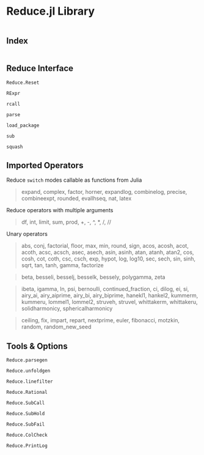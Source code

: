 # Reduce.jl Library

```@contents
```

## Index

```@index
```

## Reduce Interface

```@docs
Reduce.Reset
```

```@docs
RExpr
```

```@docs
rcall
```

```@docs
parse
```

```@docs
load_package
```

```@docs
sub
```

```@docs
squash
```

## Imported Operators

Reduce `switch` modes callable as functions from Julia
> expand, complex, factor, horner, expandlog, combinelog, precise, combineexpt, rounded, evallhseq, nat, latex

Reduce operators with multiple arguments
> df, int, limit, sum, prod, +, -, ^, *, /, //

Unary operators
> abs, conj, factorial, floor, max, min, round, sign, acos, acosh, acot, acoth, acsc, acsch, asec, asech, asin, asinh, atan, atanh, atan2, cos, cosh, cot, coth, csc, csch, exp, hypot, log, log10, sec, sech, sin, sinh, sqrt, tan, tanh, gamma, factorize

> beta, besseli, besselj, besselk, bessely, polygamma, zeta

> ibeta, igamma, ln, psi, bernoulli, continued_fraction, ci, dilog, ei, si, airy_ai, airy_aiprime, airy_bi, airy_biprime, hanekl1, hankel2, kummerm, kummeru, lommel1, lommel2, struveh, struvel, whittakerm, whittakeru, solidharmonicy, sphericalharmonicy

> ceiling, fix, impart, repart, nextprime, euler, fibonacci, motzkin, random, random_new_seed

## Tools & Options

```@docs
Reduce.parsegen
```

```@docs
Reduce.unfoldgen
```

```@docs
Reduce.linefilter
```

```@docs
Reduce.Rational
```

```@docs
Reduce.SubCall
```

```@docs
Reduce.SubHold
```

```@docs
Reduce.SubFail
```

```@docs
Reduce.ColCheck
```

```@docs
Reduce.PrintLog
```
